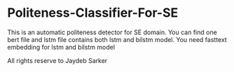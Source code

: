 # Politeness-Classifier-For-SE
This is an automatic politeness detector for SE domain. 
You can find one bert file and lstm file contains both lstm and bilstm model. 
You need fasttext embedding for lstm and bilstm model

All rights reserve to Jaydeb Sarker
